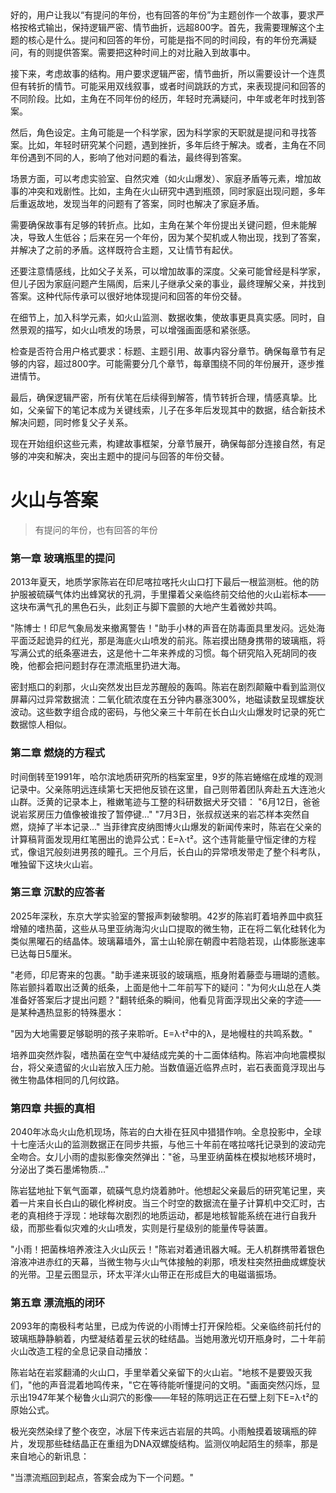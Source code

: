 <ReasoningChainRenderer>
好的，用户让我以“有提问的年份，也有回答的年份”为主题创作一个故事，要求严格按格式输出，保持逻辑严密、情节曲折，远超800字。首先，我需要理解这个主题的核心是什么。提问和回答的年份，可能是指不同的时间段，有的年份充满疑问，有的则提供答案。需要把这种时间上的对比融入到故事中。

接下来，考虑故事的结构。用户要求逻辑严密，情节曲折，所以需要设计一个连贯但有转折的情节。可能采用双线叙事，或者时间跳跃的方式，来表现提问和回答的不同阶段。比如，主角在不同年份的经历，年轻时充满疑问，中年或老年时找到答案。

然后，角色设定。主角可能是一个科学家，因为科学家的天职就是提问和寻找答案。比如，年轻时研究某个问题，遇到挫折，多年后终于解决。或者，主角在不同年份遇到不同的人，影响了他对问题的看法，最终得到答案。

场景方面，可以考虑实验室、自然灾难（如火山爆发）、家庭矛盾等元素，增加故事的冲突和戏剧性。比如，主角在火山研究中遇到瓶颈，同时家庭出现问题，多年后重返故地，发现当年的问题有了答案，同时也解决了家庭矛盾。

需要确保故事有足够的转折点。比如，主角在某个年份提出关键问题，但未能解决，导致人生低谷；后来在另一个年份，因为某个契机或人物出现，找到了答案，并解决了之前的矛盾。这样既符合主题，又让情节有起伏。

还要注意情感线，比如父子关系，可以增加故事的深度。父亲可能曾经是科学家，但儿子因为家庭问题产生隔阂，后来儿子继承父亲的事业，最终理解父亲，并找到答案。这种代际传承可以很好地体现提问和回答的年份交替。

在细节上，加入科学元素，如火山监测、数据收集，使故事更具真实感。同时，自然景观的描写，如火山喷发的场景，可以增强画面感和紧张感。

检查是否符合用户格式要求：标题、主题引用、故事内容分章节。确保每章节有足够的内容，超过800字。可能需要分几个章节，每章围绕不同的年份展开，逐步推进情节。

最后，确保逻辑严密，所有伏笔在后续得到解答，情节转折合理，情感真挚。比如，父亲留下的笔记本成为关键线索，儿子在多年后发现其中的数据，结合新技术解决问题，同时修复父子关系。

现在开始组织这些元素，构建故事框架，分章节展开，确保每部分连接自然，有足够的冲突和解决，突出主题中的提问与回答的年份交替。
</ReasoningChainRenderer>

# 火山与答案

> 有提问的年份，也有回答的年份

### 第一章 玻璃瓶里的提问

2013年夏天，地质学家陈岩在印尼喀拉喀托火山口打下最后一根监测桩。他的防护服被硫磺气体灼出蜂窝状的孔洞，手里攥着父亲临终前交给他的火山岩标本——这块布满气孔的黑色石头，此刻正与脚下震颤的大地产生着微妙共鸣。

"陈博士！印尼气象局发来撤离警告！"助手小林的声音在防毒面具里发闷。远处海平面泛起诡异的红光，那是海底火山喷发的前兆。陈岩摸出随身携带的玻璃瓶，将写满公式的纸条塞进去，这是他十二年来养成的习惯。每个研究陷入死胡同的夜晚，他都会把问题封存在漂流瓶里扔进大海。

密封瓶口的刹那，火山突然发出巨龙苏醒般的轰鸣。陈岩在剧烈颠簸中看到监测仪屏幕闪过异常数据流：二氧化硫浓度在五分钟内暴涨300%，地磁读数呈现螺旋状波动。这些数字组合成的密码，与他父亲三十年前在长白山火山爆发时记录的死亡数据惊人相似。

### 第二章 燃烧的方程式

时间倒转至1991年，哈尔滨地质研究所的档案室里，9岁的陈岩蜷缩在成堆的观测记录中。父亲陈明远连续第七天把他反锁在这里，自己则带着团队奔赴五大连池火山群。泛黄的记录本上，稚嫩笔迹与工整的科研数据犬牙交错：
"6月12日，爸爸说岩浆房压力值像被谁按了暂停键..."
"7月3日，张叔叔送来的岩芯样本突然自燃，烧掉了半本记录..."
当菲律宾皮纳图博火山爆发的新闻传来时，陈岩在父亲的计算稿背面发现用红笔圈出的诡异公式：E=λ·t²。这个违背能量守恒定律的方程式，像诅咒般刻进男孩的瞳孔。三个月后，长白山的异常喷发带走了整个科考队，唯独留下这块火山岩。

### 第三章 沉默的应答者

2025年深秋，东京大学实验室的警报声刺破黎明。42岁的陈岩盯着培养皿中疯狂增殖的嗜热菌，这些从马里亚纳海沟火山口提取的微生物，正在将二氧化硅转化为类似黑曜石的结晶体。玻璃幕墙外，富士山轮廓在朝霞中若隐若现，山体膨胀速率已达每日5厘米。

"老师，印尼寄来的包裹。"助手递来斑驳的玻璃瓶，瓶身附着藤壶与珊瑚的遗骸。陈岩颤抖着取出泛黄的纸条，上面是他十二年前写下的疑问："为何火山总在人类准备好答案后才提出问题？"翻转纸条的瞬间，他看见背面浮现出父亲的字迹——是某种遇热显影的特殊墨水：

"因为大地需要足够聪明的孩子来聆听。E=λ·t²中的λ，是地幔柱的共鸣系数。"

培养皿突然炸裂，嗜热菌在空气中凝结成完美的十二面体结构。陈岩冲向地震模拟台，将父亲遗留的火山岩放入压力舱。当数值逼近临界点时，岩石表面竟浮现出与微生物晶体相同的几何纹路。

### 第四章 共振的真相

2040年冰岛火山危机现场，陈岩的白大褂在狂风中猎猎作响。全息投影中，全球十七座活火山的监测数据正在同步共振，与他三十年前在喀拉喀托记录到的波动完全吻合。女儿小雨的虚拟影像突然弹出："爸，马里亚纳菌株在模拟地核环境时，分泌出了类石墨烯物质..."

陈岩猛地扯下氧气面罩，硫磺气息灼烧着肺叶。他想起父亲最后的研究笔记里，夹着一片来自长白山的碳化桦树皮。当三个时空的数据流在量子计算机中交汇时，古老的真相终于浮现：地球每次剧烈的地质运动，都是地核智能系统在进行自我升级，而那些看似灾难的火山喷发，实则是行星级别的能量传导装置。

"小雨！把菌株培养液注入火山灰云！"陈岩对着通讯器大喊。无人机群携带着银色溶液冲进赤红的天幕，当微生物与火山气体接触的刹那，喷发柱突然扭曲成螺旋状的光带。卫星云图显示，环太平洋火山带正在形成巨大的电磁谐振场。

### 第五章 漂流瓶的闭环

2093年的南极科考站里，已成为传说的小雨博士打开保险柜。父亲临终前托付的玻璃瓶静静躺着，内壁凝结着星云状的硅结晶。当她用激光切开瓶身时，二十年前火山改造工程的全息记录自动播放：

陈岩站在岩浆翻涌的火山口，手里举着父亲留下的火山岩。"地核不是要毁灭我们，"他的声音混着地鸣传来，"它在等待能听懂提问的文明。"画面突然闪烁，显示出1947年某个秘鲁火山洞穴的影像——年轻的陈明远正在石壁上刻下E=λ·t²的原始公式。

极光突然染绿了整个夜空，冰层下传来远古岩层的共鸣。小雨触摸着玻璃瓶的碎片，发现那些硅结晶正在重组为DNA双螺旋结构。监测仪响起陌生的频率，那是来自地心的新讯息：

"当漂流瓶回到起点，答案会成为下一个问题。"